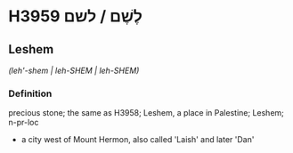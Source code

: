 # H3959 לֶשֶׁם / לשם

## Leshem

_(leh'-shem | leh-SHEM | leh-SHEM)_

### Definition

precious stone; the same as H3958; Leshem, a place in Palestine; Leshem; n-pr-loc

- a city west of Mount Hermon, also called 'Laish' and later 'Dan'

